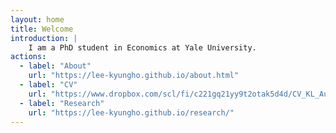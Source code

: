 ```yaml
---
layout: home
title: Welcome
introduction: |
    I am a PhD student in Economics at Yale University.
actions:
  - label: "About"
    url: "https://lee-kyungho.github.io/about.html"
  - label: "CV"
    url: "https://www.dropbox.com/scl/fi/c221gq21yy9t2otak5d4d/CV_KL_Aug2023.pdf?rlkey=9kx4mvr8rdapjqcimu66n25hp&dl=0"
  - label: "Research"
    url: "https://lee-kyungho.github.io/research/"
---
```

